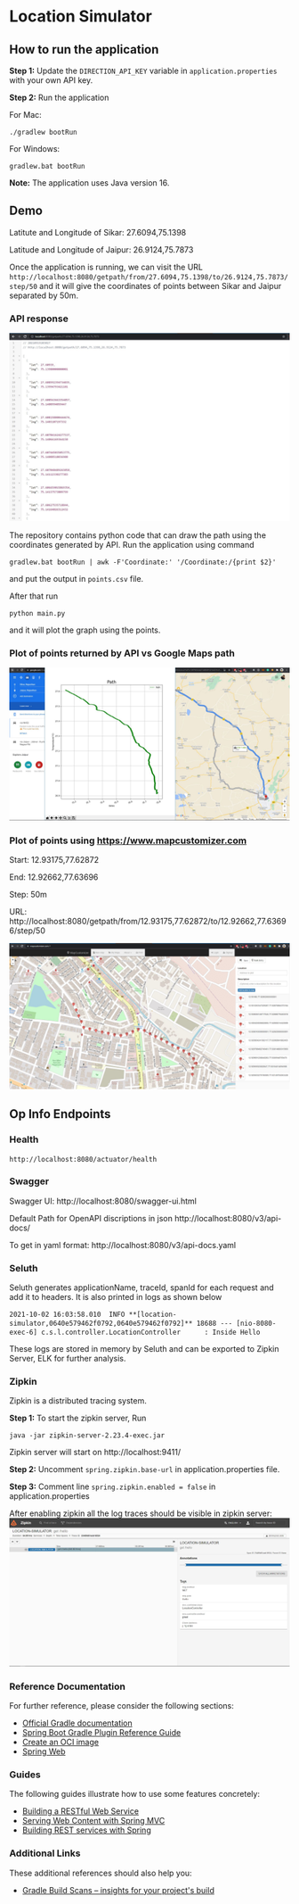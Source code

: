 # Location Simulator


## How to run the application
**Step 1:** Update the ```DIRECTION_API_KEY``` variable in ```application.properties``` with your own API key.

**Step 2:** Run the application

For Mac:
```
./gradlew bootRun
```
For Windows:
```
gradlew.bat bootRun
```

**Note:** The application uses Java version 16.

## Demo
Latitute and Longitude of Sikar: 27.6094,75.1398

Latitude and Longitude of Jaipur: 26.9124,75.7873

Once the application is running, we can visit the URL ```http://localhost:8080/getpath/from/27.6094,75.1398/to/26.9124,75.7873/step/50``` and it will give the coordinates of points between Sikar and Jaipur separated by 50m.

### API response
![alt text](https://github.com/Akash01010/location-simulator/blob/master/api_response.JPG?raw=true)

The repository contains python code that can draw the path using the coordinates generated by API.
Run the application using command
```
gradlew.bat bootRun | awk -F'Coordinate:' '/Coordinate:/{print $2}'
```

and put the output in ```points.csv``` file.

After that run
```
python main.py
```
and it will plot the graph using the points.


### Plot of points returned by API vs Google Maps path
![alt text](https://github.com/Akash01010/location-simulator/blob/master/sikar_to_jaipur.JPG?raw=true)

### Plot of points using https://www.mapcustomizer.com
Start: 12.93175,77.62872

End: 12.92662,77.63696  

Step: 50m

URL: http://localhost:8080/getpath/from/12.93175,77.62872/to/12.92662,77.63696/step/50

![alt text](https://github.com/Akash01010/location-simulator/blob/master/a_to_b.JPG?raw=true)

## Op Info Endpoints

### Health
```
http://localhost:8080/actuator/health
```

### Swagger
Swagger UI: http://localhost:8080/swagger-ui.html

Default Path for OpenAPI discriptions in json http://localhost:8080/v3/api-docs/

To get in yaml format: http://localhost:8080/v3/api-docs.yaml

### Seluth
Seluth generates applicationName, traceId, spanId for each request and add it to headers. It is also printed in logs as shown below
```
2021-10-02 16:03:58.010  INFO **[location-simulator,0640e579462f0792,0640e579462f0792]** 18688 --- [nio-8080-exec-6] c.s.l.controller.LocationController      : Inside Hello
```
These logs are stored in memory by Seluth and can be exported to Zipkin Server, ELK for further analysis.

### Zipkin
Zipkin is a distributed tracing system.

**Step 1:** To start the zipkin server, Run
```
java -jar zipkin-server-2.23.4-exec.jar
```

Zipkin server will start on http://localhost:9411/

**Step 2:** Uncomment ```spring.zipkin.base-url``` in application.properties file.

**Step 3:** Comment line ```spring.zipkin.enabled = false``` in application.properties

After enabling zipkin all the log traces should be visible in zipkin server:
![alt text](https://github.com/Akash01010/location-simulator/blob/master/zipkin.JPG?raw=true)


### Reference Documentation
For further reference, please consider the following sections:

* [Official Gradle documentation](https://docs.gradle.org)
* [Spring Boot Gradle Plugin Reference Guide](https://docs.spring.io/spring-boot/docs/2.5.4/gradle-plugin/reference/html/)
* [Create an OCI image](https://docs.spring.io/spring-boot/docs/2.5.4/gradle-plugin/reference/html/#build-image)
* [Spring Web](https://docs.spring.io/spring-boot/docs/2.5.4/reference/htmlsingle/#boot-features-developing-web-applications)

### Guides
The following guides illustrate how to use some features concretely:

* [Building a RESTful Web Service](https://spring.io/guides/gs/rest-service/)
* [Serving Web Content with Spring MVC](https://spring.io/guides/gs/serving-web-content/)
* [Building REST services with Spring](https://spring.io/guides/tutorials/bookmarks/)

### Additional Links
These additional references should also help you:

* [Gradle Build Scans – insights for your project's build](https://scans.gradle.com#gradle)

